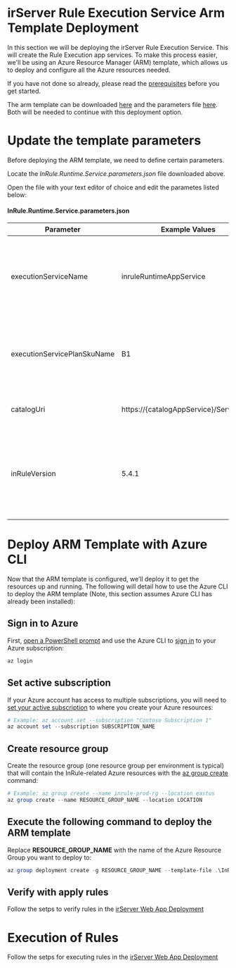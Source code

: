 irServer Rule Execution Service Arm Template Deployment
====
In this section we will be deploying the irServer Rule Execution Service.  This will create the Rule Execution app services.  To make this process easier, we'll be using an Azure Resource Manager (ARM) template, which allows us to deploy and configure all the Azure resources needed.

If you have not done so already, please read the [prerequisites](../README.md#prerequisites) before you get started.

The arm template can be downloaded [here](https://github.com/InRule/AzureAppServices/releases/latest/download/InRule.Runtime.Service.json) and the parameters file [here](https://github.com/InRule/AzureAppServices/releases/latest/download/InRule.Runtime.Service.parameters.json). Both will be needed to continue with this deployment option.

# Update the template parameters

Before deploying the ARM template, we need to define certain parameters.

Locate the _InRule.Runtime.Service.parameters.json_ file downloaded above.

Open the file with your text editor of choice and edit the parametes listed below:

#### InRule.Runtime.Service.parameters.json
| Parameter | Example Values | Description |
| --------- | -------------- | ----------- |
| executionServiceName | inruleRuntimeAppService | Provide a name for the Azure App Service that the execution service will run on. |
| executionServicePlanSkuName | B1 | Describes runtime services plan's pricing tier and capacity. [Plan Details](https://azure.microsoft.com/en-us/pricing/details/app-service/)|
| catalogUri | https://{catalogAppService}/Service.svc | Provide the uri for the catalog service. |
| inRuleVersion | 5.4.1 | Provide the inRule version you wish to deploy, default value is the latest inRule version. |

# Deploy ARM Template with Azure CLI

Now that the ARM template is configured, we’ll deploy it to get the resources up and running. The following will detail how to use the Azure CLI to deploy the ARM template (Note, this section assumes Azure CLI has already been installed): 

## Sign in to Azure
First, [open a PowerShell prompt](https://docs.microsoft.com/en-us/powershell/scripting/setup/starting-windows-powershell) and use the Azure CLI to [sign in](https://docs.microsoft.com/en-us/cli/azure/authenticate-azure-cli) to your Azure subscription:
```powershell
az login
```

## Set active subscription
If your Azure account has access to multiple subscriptions, you will need to [set your active subscription](https://docs.microsoft.com/en-us/cli/azure/account#az-account-set) to where you create your Azure resources:
```powershell
# Example: az account set --subscription "Contoso Subscription 1"
az account set --subscription SUBSCRIPTION_NAME
```

## Create resource group
Create the resource group (one resource group per environment is typical) that will contain the InRule-related Azure resources with the [az group create](https://docs.microsoft.com/en-us/cli/azure/group#az-group-create) command:
```powershell
# Example: az group create --name inrule-prod-rg --location eastus
az group create --name RESOURCE_GROUP_NAME --location LOCATION
```

## Execute the following command to deploy the ARM template
Replace __RESOURCE_GROUP_NAME__ with the name of the Azure Resource Group you want to deploy to:
```powershell
az group deployment create -g RESOURCE_GROUP_NAME --template-file .\InRule.Runtime.Service.json --parameters .\InRule.Runtime.Service.parameters.json
```

## Verify with apply rules
Follow the setps to verify rules in the [irServer Web App Deployment](irserver-rule-execution-service.md#verify-with-apply-rules)

# Execution of Rules
Follow the setps for executing rules in the [irServer Web App Deployment](irserver-rule-execution-service.md#execution-of-rules)